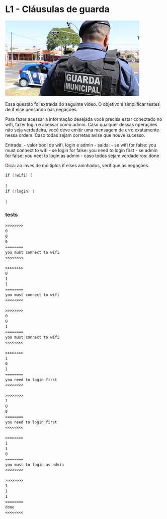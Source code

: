 # L1 - Cláusulas de guarda

![_](cover.jpg)

Essa questão foi extraída do seguinte vídeo. O objetivo é simplificar testes de if else pensando nas negações.

Para fazer acessar a informação desejada você precisa estar conectado no wifi, fazer login e acessar como admin. Caso qualquer dessas operações não seja verdadeira, você deve emitir uma mensagem de erro exatamente nessa ordem. Caso todas sejam corretas avise que houve sucesso.

Entrada: 
    - valor bool de wifi, login e admin
    - saída:
        - se wifi for false: you must connect to wifi
        - se login for false: you need to login first
        - se admin for false: you neet to login as admin
        - caso todos sejam verdadeiros: done

Dica: ao invés de múltiplos if elses aninhados, verifique as negações. 
```c
if (!wifi) {

}
if (!login) {

}
```

### tests
```txt
>>>>>>>>
0
0
0
========
you must connect to wifi
<<<<<<<<

>>>>>>>>
0
1
1
========
you must connect to wifi
<<<<<<<<

>>>>>>>>
0
0
1
========
you must connect to wifi
<<<<<<<<

>>>>>>>>
1
0
1
========
you need to login first
<<<<<<<<

>>>>>>>>
1
0
0
========
you need to login first
<<<<<<<<

>>>>>>>>
1
1
0
========
you must to login as admin
<<<<<<<<

>>>>>>>>
1
1
1
========
done
<<<<<<<<

```